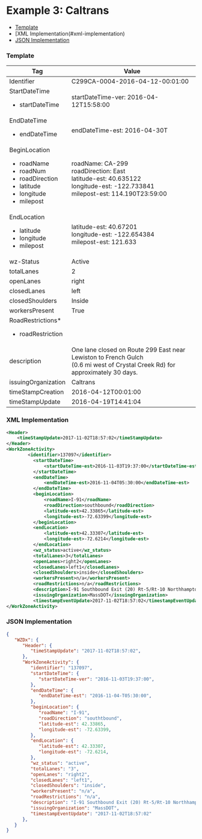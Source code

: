 # Example 3: Caltrans
- [Template](#template)
- [XML Implementation(#xml-implementation)
- [JSON Implementation](#json-implementation)

### Template
Tag | Value
--- | -----
Identifier | C299CA-0004-2016-04-12-00:01:00
StartDateTime<ul><li>startDateTime</li></ul> | startDateTime-ver: 2016-04-12T15:58:00
EndDateTime<ul><li>endDateTime</li></ul> | endDateTime-est: 2016-04-30T
BeginLocation<ul><li>roadName</li><li>roadNum</li><li>roadDirection</li><li>latitude</li><li>longitude</li><li>milepost</li></ul> | roadName: CA-299<br>roadDirection: East<br>latitude-est: 40.635122<br>longitude-est: -122.733841<br>milepost-est: 114.190T23:59:00
EndLocation<ul><li>latitude</li><li>longitude</li><li>milepost</li></ul> | latitude-est: 40.67201<br>longitude-est: -122.654384<br>milepost-est: 121.633
wz-Status | Active
totalLanes | 2
openLanes | right
closedLanes | left
closedShoulders | Inside
workersPresent | True
RoadRestrictions*<ul><li>roadRestriction</li></ul> |
description | One lane closed on Route 299 East near Lewiston to French Gulch<br>(0.6 mi west of Crystal Creek Rd) for approximately 30 days.
issuingOrganization | Caltrans
timeStampCreation | 2016-04-12T00:01:00
timeStampUpdate | 2016-04-19T14:41:04

### XML Implementation
```xml
<Header>
	<timeStampUpdate>2017-11-02T18:57:02</timeStampUpdate>
</Header>
<WorkZoneActivity>
        <identifier>137097</identifier>
	      <startDateTime>
		      <startDateTime-est>2016-11-03T19:37:00</startDateTime-est>
	      </startDateTime>
	      <endDateTime>
		      <endDateTime-est>2016-11-04T05:30:00</endDateTime-est>
	      </endDateTime>
	      <beginLocation>
		      <roadName>I-91</roadName>
		      <roadDirection>southbound</roadDirection>
		      <latitude-est>42.33865</latitude-est>
		      <longitude-est>-72.63399</longitude-est>
	      </beginLocation>
	      <endLocation>
		      <latitude-est>42.33307</latitude-est>
		      <longitude-est>-72.6214</longitude-est>
	      </endLocation>
	      <wz_status>active</wz_status>
	      <totalLanes>3</totalLanes>
	      <openLanes>right2</openLanes>
	      <closedLanes>left1</closedLanes>
	      <closedShoulders>inside</closedShoulders>
	      <workersPresent>n/a</workersPresent>
	      <roadRestrictions>n/a</roadRestrictions>
	      <description>I-91 Southbound Exit (20) Rt-5/Rt-10 Northhampton Hadley to Exit (19) Rt-9</description>
	      <issuingOrganization>MassDOT</issuingOrganization>
	      <timestampEventUpdate>2017-11-02T18:57:02</timestampEventUpdate>
</WorkZoneActivity>
```
### JSON Implementation
```json
{
   "WZDx": {
      "Header": {
         "timeStampUpdate": "2017-11-02T18:57:02",
      },
      "WorkZoneActivity": {
         "identifier": "137097",
         "startDateTime": {
            "startDateTime-ver": "2016-11-03T19:37:00",
         },
         "endDateTime": {
            "endDateTime-est": "2016-11-04-T05:30:00",
         },
         "beginLocation": {
            "roadName": "I-91",
            "roadDirection": "southtbound",
            "latitude-est": 42.33865,
            "longitude-est": -72.63399,
         },
         "endLocation": {
            "latitude-est": 42.33307,
            "longitude-est": -72.6214,
         },
         "wz_status": "active",
         "totalLanes": "3",
         "openLanes": "right2",
         "closedLanes": "left1",
         "closedShoulders": "inside",
         "workersPresent": "n/a",
         "roadRestrictions": "n/a",
         "description": "I-91 Southbound Exit (20) Rt-5/Rt-10 Northhampton Hadley to Exit (19) Rt-9",
         "issuingOrganization": "MassDOT",
         "timestampEventUpdate": "2017-11-02T18:57:02"
      },
   }
}
```
